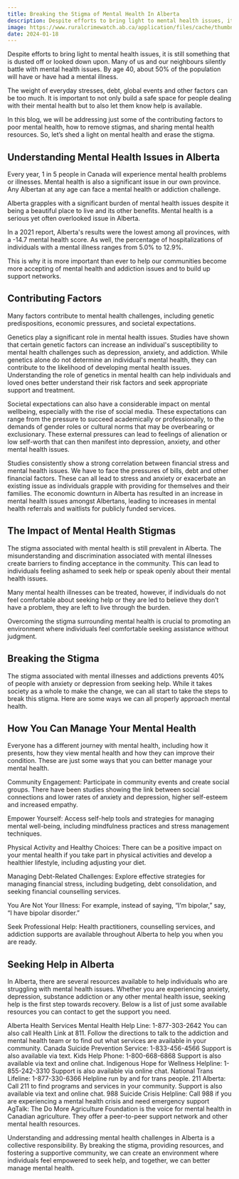 ```yaml
---
title: Breaking the Stigma of Mental Health In Alberta
description: Despite efforts to bring light to mental health issues, it is still something that is dusted off or looked down upon. Let's break the stigma, together.
image: https://www.ruralcrimewatch.ab.ca/application/files/cache/thumbnails/0a844725bdaa63ea317f933dd5e54b55.png
date: 2024-01-18
---
```


Despite efforts to bring light to mental health issues, it is still something that is dusted off or looked down upon. Many of us and our neighbours silently battle with mental health issues. By age 40, about 50% of the population will have or have had a mental illness.

The weight of everyday stresses, debt, global events and other factors can be too much. It is important to not only build a safe space for people dealing with their mental health but to also let them know help is available.

In this blog, we will be addressing just some of the contributing factors to poor mental health, how to remove stigmas, and sharing mental health resources. So, let’s shed a light on mental health and erase the stigma.

## Understanding Mental Health Issues in Alberta

Every year, 1 in 5 people in Canada will experience mental health problems or illnesses. Mental health is also a significant issue in our own province. Any Albertan at any age can face a mental health or addiction challenge.

Alberta grapples with a significant burden of mental health issues despite it being a beautiful place to live and its other benefits. Mental health is a serious yet often overlooked issue in Alberta. 

In a 2021 report, Alberta's results were the lowest among all provinces, with a -14.7 mental health score. As well, the percentage of hospitalizations of individuals with a mental illness ranges from 5.0% to 12.9%. 

This is why it is more important than ever to help our communities become more accepting of mental health and addiction issues and to build up support networks. 

## Contributing Factors

Many factors contribute to mental health challenges, including genetic predispositions, economic pressures, and societal expectations.

Genetics play a significant role in mental health issues. Studies have shown that certain genetic factors can increase an individual's susceptibility to mental health challenges such as depression, anxiety, and addiction. While genetics alone do not determine an individual's mental health, they can contribute to the likelihood of developing mental health issues. Understanding the role of genetics in mental health can help individuals and loved ones better understand their risk factors and seek appropriate support and treatment.


Societal expectations can also have a considerable impact on mental wellbeing, especially with the rise of social media. These expectations can range from the pressure to succeed academically or professionally, to the demands of gender roles or cultural norms that may be overbearing or exclusionary. These external pressures can lead to feelings of alienation or low self-worth that can then manifest into depression, anxiety, and other mental health issues.

Studies consistently show a strong correlation between financial stress and mental health issues. We have to face the pressures of bills, debt and other financial factors. These can all lead to stress and anxiety or exacerbate an existing issue as individuals grapple with providing for themselves and their families. The economic downturn in Alberta has resulted in an increase in mental health issues amongst Albertans, leading to increases in mental health referrals and waitlists for publicly funded services. 

## The Impact of Mental Health Stigmas

The stigma associated with mental health is still prevalent in Alberta. The misunderstanding and discrimination associated with mental illnesses create barriers to finding acceptance in the community. This can lead to individuals feeling ashamed to seek help or speak openly about their mental health issues.

Many mental health illnesses can be treated, however, if individuals do not feel comfortable about seeking help or they are led to believe they don’t have a problem, they are left to live through the burden.

Overcoming the stigma surrounding mental health is crucial to promoting an environment where individuals feel comfortable seeking assistance without judgment.

## Breaking the Stigma

The stigma associated with mental illnesses and addictions prevents 40% of people with anxiety or depression from seeking help. While it takes society as a whole to make the change, we can all start to take the steps to break this stigma. Here are some ways we can all properly approach mental health.

## How You Can Manage Your Mental Health

Everyone has a different journey with mental health, including how it presents, how they view mental health and how they can improve their condition. These are just some ways that you can better manage your mental health.

Community Engagement: Participate in community events and create social groups. There have been studies showing the link between social connections and lower rates of anxiety and depression, higher self-esteem and increased empathy.

Empower Yourself: Access self-help tools and strategies for managing mental well-being, including mindfulness practices and stress management techniques.

Physical Activity and Healthy Choices: There can be a positive impact on your mental health if you take part in physical activities and develop a healthier lifestyle, including adjusting your diet.
 

Managing Debt-Related Challenges: Explore effective strategies for managing financial stress, including budgeting, debt consolidation, and seeking financial counselling services.
 

You Are Not Your Illness: For example, instead of saying, “I’m bipolar,” say, “I have bipolar disorder.”

Seek Professional Help: Health practitioners, counselling services, and addiction supports are available throughout Alberta to help you when you are ready.

## Seeking Help in Alberta

In Alberta, there are several resources available to help individuals who are struggling with mental health issues. Whether you are experiencing anxiety, depression, substance addiction or any other mental health issue, seeking help is the first step towards recovery. Below is a list of just some available resources you can contact to get the support you need.

Alberta Health Services Mental Health Help Line: 1-877-303-2642
You can also call Health Link at 811. Follow the directions to talk to the addiction and mental health team or to find out what services are available in your community.
Canada Suicide Prevention Service: 1-833-456-4566
Support is also available via text.
Kids Help Phone: 1-800-668-6868
Support is also available via text and online chat.
Indigenous Hope for Wellness Helpline: 1-855-242-3310
Support is also available via online chat.
National Trans Lifeline: 1-877-330-6366
Helpline run by and for trans people.
211 Alberta: Call 211 to find programs and services in your community.
Support is also available via text and online chat.
988 Suicide Crisis Helpline: Call 988 if you are experiencing a mental health crisis and need emergency support
AgTalk: The Do More Agriculture Foundation is the voice for mental health in Canadian agriculture. They offer a peer-to-peer support network and other mental health resources.
 

Understanding and addressing mental health challenges in Alberta is a collective responsibility. By breaking the stigma, providing resources, and fostering a supportive community, we can create an environment where individuals feel empowered to seek help, and together, we can better manage mental health.
